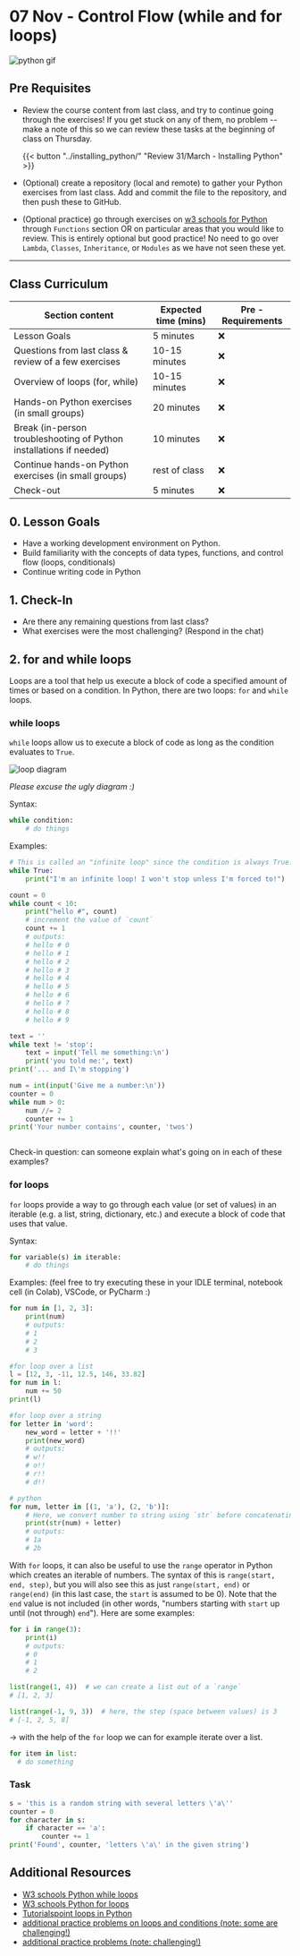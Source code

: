 # 07 Nov - Control Flow (while and for loops)

![python gif](https://media.giphy.com/media/KAq5w47R9rmTuvWOWa/giphy.gif)

## Pre Requisites

- Review the course content from last class, and try to continue going through the exercises! If you get stuck on any of them, no problem -- make a note of this so we can review these tasks at the beginning of class on Thursday.

  {{< button "../installing_python/" "Review 31/March - Installing Python" >}}

- (Optional) create a repository (local and remote) to gather your Python exercises from last class. Add and commit the file to the repository, and then push these to GitHub.
- (Optional practice) go through exercises on [w3 schools for Python](https://www.w3schools.com/python/exercise.asp?filename=exercise_syntax1) through `Functions` section OR on particular areas that you would like to review. This is entirely optional but good practice! No need to go over `Lambda`, `Classes`, `Inheritance`, or `Modules` as we have not seen these yet.

---

## Class Curriculum

| Section content                                                     | Expected time (mins) | Pre - Requirements |
| ------------------------------------------------------------------- | -------------------- | ------------------ |
| Lesson Goals                                                        | 5 minutes            | ❌                 |
| Questions from last class & review of a few exercises               | 10-15 minutes        | ❌                 |
| Overview of loops (for, while)                                      | 10-15 minutes        | ❌                 |
| Hands-on Python exercises (in small groups)                         | 20 minutes           | ❌                 |
| Break (in-person troubleshooting of Python installations if needed) | 10 minutes           | ❌                 |
| Continue hands-on Python exercises (in small groups)                | rest of class        | ❌                 |
| Check-out                                                           | 5 minutes            | ❌                 |

## 0. Lesson Goals

- Have a working development environment on Python.
- Build familiarity with the concepts of data types, functions, and control flow (loops, conditionals)
- Continue writing code in Python

## 1. Check-In

- Are there any remaining questions from last class?
- What exercises were the most challenging? (Respond in the chat)

## 2. for and while loops

Loops are a tool that help us execute a block of code a specified amount of times or based on a condition. In Python, there are two loops: `for` and `while` loops.

### while loops

`while` loops allow us to execute a block of code as long as the condition evaluates to `True`.

![loop diagram](../images/loop_diagram.png)

_Please excuse the ugly diagram :)_

Syntax:

```python
while condition:
    # do things
```

Examples:

```python
# This is called an "infinite loop" since the condition is always True!!
while True:
    print("I'm an infinite loop! I won't stop unless I'm forced to!")
```

```python
count = 0
while count < 10:
    print("hello #", count)
    # increment the value of `count`
    count += 1
    # outputs:
    # hello # 0
    # hello # 1
    # hello # 2
    # hello # 3
    # hello # 4
    # hello # 5
    # hello # 6
    # hello # 7
    # hello # 8
    # hello # 9

```

```python
text = ''
while text != 'stop':
    text = input('Tell me something:\n')
    print('you told me:', text)
print('... and I\'m stopping')
```

```python
num = int(input('Give me a number:\n'))
counter = 0
while num > 0:
    num //= 2
    counter += 1
print('Your number contains', counter, 'twos')
```

```python
```

Check-in question: can someone explain what's going on in each of these examples?

### for loops

`for` loops provide a way to go through each value (or set of values) in an iterable (e.g. a list, string, dictionary, etc.) and execute a block of code that uses that value.

Syntax:

```python
for variable(s) in iterable:
    # do things
```

Examples: (feel free to try executing these in your IDLE terminal, notebook cell (in Colab), VSCode, or PyCharm :)

```python
for num in [1, 2, 3]:
    print(num)
    # outputs:
    # 1
    # 2
    # 3
```


```python
#for loop over a list
l = [12, 3, -11, 12.5, 146, 33.82]
for num in l:
    num += 50
print(l)
```

```python
#for loop over a string
for letter in 'word':
    new_word = letter + '!!'
    print(new_word)
    # outputs:
    # w!!
    # o!!
    # r!!
    # d!!
```

```python
# python
for num, letter in [(1, 'a'), (2, 'b')]:
    # Here, we convert number to string using `str` before concatenating with another string
    print(str(num) + letter)
    # outputs:
    # 1a
    # 2b

```

With `for` loops, it can also be useful to use the `range` operator in Python which creates an iterable of numbers. The syntax of this is `range(start, end, step)`, but you will also see this as just `range(start, end)` or `range(end)` (in this last case, the `start` is assumed to be 0). Note that the `end` value is not included (in other words, "numbers starting with `start` up until (not through) `end`"). Here are some examples:

```python
for i in range(3):
    print(i)
    # outputs:
    # 0
    # 1
    # 2
```

```python
list(range(1, 4))  # we can create a list out of a `range`
# [1, 2, 3]
```

```python
list(range(-1, 9, 3))  # here, the step (space between values) is 3
# [-1, 2, 5, 8]
```

→ with the help of the `for` loop we can for example iterate over a list.
```python
for item in list:
  # do something
```
### Task

```python
s = 'this is a random string with several letters \'a\''
counter = 0
for character in s:
    if character == 'a':
        counter += 1
print('Found', counter, 'letters \'a\' in the given string')
```

## Additional Resources

- [W3 schools Python while loops](https://www.w3schools.com/python/python_while_loops.asp)
- [W3 schools Python for loops](https://www.w3schools.com/python/python_for_loops.asp)
- [Tutorialspoint loops in Python](https://www.tutorialspoint.com/python3/python_loops.htm)
- [additional practice problems on loops and conditions (note: some are challenging!)](https://www.w3resource.com/python-exercises/python-conditional-statements-and-loop-exercises.php)
- [additional practice problems (note: challenging!)](https://www.practicepython.org/)
